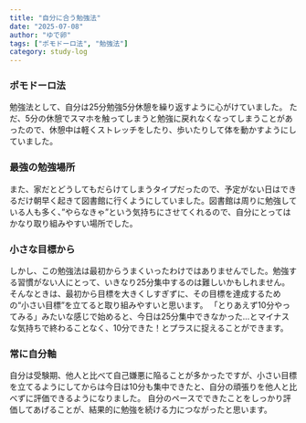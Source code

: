 ```yaml
---
title: "自分に合う勉強法"
date: "2025-07-08"
author: "ゆで卵"
tags: ["ポモドーロ法", "勉強法"]
category: study-log
---
```


### ポモドーロ法
勉強法として、自分は25分勉強5分休憩を繰り返すように心がけていました。
ただ、5分の休憩でスマホを触ってしまうと勉強に戻れなくなってしまうことがあったので、休憩中は軽くストレッチをしたり、歩いたりして体を動かすようにしていました。

### 最強の勉強場所
また、家だとどうしてもだらけてしまうタイプだったので、予定がない日はできるだけ朝早く起きて図書館に行くようにしていました。図書館は周りに勉強している人も多く、”やらなきゃ”という気持ちにさせてくれるので、自分にとってはかなり取り組みやすい場所でした。

### 小さな目標から
しかし、この勉強法は最初からうまくいったわけではありませんでした。勉強する習慣がない人にとって、いきなり25分集中するのは難しいかもしれません。そんなときは、最初から目標を大きくしすぎずに、その目標を達成するための“小さい目標”を立てると取り組みやすいと思います。
「とりあえず10分やってみる」みたいな感じで始めると、今日は25分集中できなかった…とマイナスな気持ちで終わることなく、10分できた！とプラスに捉えることができます。

### 常に自分軸
自分は受験期、他人と比べて自己嫌悪に陥ることが多かったですが、小さい目標を立てるようにしてからは今日は10分も集中できたと、自分の頑張りを他人と比べずに評価できるようになりました。
自分のペースでできたことをしっかり評価してあげることが、結果的に勉強を続ける力につながったと思います。
